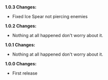 **1.0.3 Changes:**

* Fixed Ice Spear not piercing enemies

**1.0.2 Changes:**

* Nothing at all happened don't worry about it.

**1.0.1 Changes:**

* Nothing at all happened don't worry about it.

**1.0.0 Changes:**

* First release